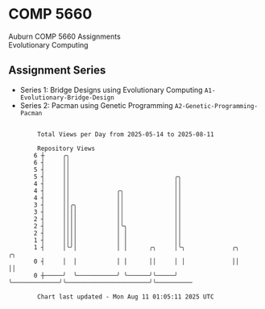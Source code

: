# COMP 5660
Auburn COMP 5660 Assignments  
Evolutionary Computing

## Assignment Series
- Series 1: Bridge Designs using Evolutionary Computing `A1-Evolutionary-Bridge-Design`
- Series 2: Pacman using Genetic Programming `A2-Genetic-Programming-Pacman`

```

        Total Views per Day from 2025-05-14 to 2025-08-11

        Repository Views
       6 ┼     ╭╮
       6 ┤     ││
       5 ┤     ││
       5 ┤     ││                             ╭╮
       4 ┤     ││                             ││
       4 ┤     ││             ╭╮              ││
       4 ┤     ││             ││              ││
       3 ┤     ││╭╮           ││              ││
       3 ┤     ││││           ││              ││
       2 ┤     ││││           ││              ││
       2 ┤     ││││           │╰╮             ││
       2 ┤     ││││           │ │             ││
       1 ┤     ││││           │ │             ││
       1 ┤     │╰╯│           │ │      ╭╮     │╰╮             ╭╮                       ╭╮
       0 ┤     │  │           │ │      ││     │ │             ││                       ││
       0 ┼─────╯  ╰───────────╯ ╰──────╯╰─────╯ ╰─────────────╯╰───────────────────────╯╰──────────

        Chart last updated - Mon Aug 11 01:05:11 2025 UTC
        
```
